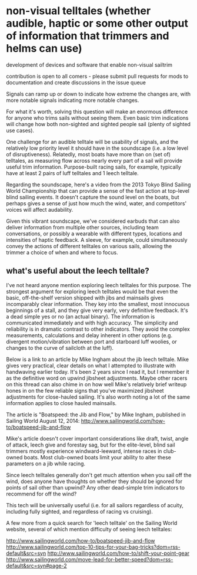 # non-visual telltales (whether audible, haptic or some other output of information that trimmers and helms can use)
development of devices and software that enable non-visual sailtrim

contribution is open to all comers - please submit pull requests for mods to documentation and create discussions in the issue queue

Signals can ramp up or down to indicate how extreme the changes are, with more notable signals indicating more notable changes.

For what it's worth, solving this question will make an enormous difference for anyone who trims sails without seeing them. Even basic trim indications will change how both non-sighted and sighted people sail (plenty of sighted use cases).

One challenge for an audible telltale will be usability of signals, and the relatively low priority level it should have in the soundscape (i.e. a low level of disruptiveness). Relatedly, most boats have more than on (set of) telltales, as measuring flow across nearly every part of a sail will provide useful trim information. Purpose-built racing sails, for example, typically have at least 2 pairs of luff telltales and 1 leech telltale.

Regarding the soundscape, here's a video from the 2013 Tokyo Blind Sailing World Championship that can provide a sense of the fast action at top-level blind sailing events. It doesn't capture the sound level on the boats, but perhaps gives a sense of just how much the wind, water, and competitors' voices will affect audability.

Given this vibrant soundscape, we've considered earbuds that can also deliver information from multiple other sources, including team conversations, or possibly a wearable with different types, locations and intensities of haptic feedback. A sleeve, for example, could simultaneously convey the actions of different telltales on various sails, allowing the trimmer a choice of when and where to focus.

## what's useful about the leech telltale?

I've not heard anyone mention exploring leech telltales for this purpose. The strongest argument for exploring leech telltales would be that even the basic, off-the-shelf version shipped with jibs and mainsails gives incomparably clear information. They key into the smallest, most innocuous beginnings of a stall, and they give very early, very definitive feedback. It's a dead simple yes or no (an actual binary). The information is communicated immediately and with high accuracy. The simplicity and reliability is in dramatic contrast to other indicators. They avoid the complex measurements, calculations and delay inherent in other options (e.g. divergent motion/vibration between port and starboard luff woolies, or changes to the curve of sailcloth at the luff).

Below is a link to an article by Mike Ingham about the jib leech telltale. Mike gives very practical, clear details on what I attempted to illustrate with handwaving earlier today. It's been 2 years since I read it, but I remember it as the definitive word on upwind jibsheet adjustments. Maybe other racers on this thread can also chime in on how well Mike's relatively brief writeup hones in on the few reliable signs that you've maximized jibsheet adjustments for close-hauled sailing. It's also worth noting a lot of the same information applies to close hauled mainsails.

The article is "Boatspeed: the Jib and Flow," by Mike Ingham, published in Sailing World August 12, 2014: http://www.sailingworld.com/how-to/boatspeed-jib-and-flow

Mike's article doesn't cover important considerations like draft, twist, angle of attack, leech give and forestay sag, but for the elite-level, blind sail trimmers mostly experience windward-leeward, intense races in club-owned boats. Most club-owned boats limit your ability to alter these parameters on a jib while racing. 

Since leech telltales generally don't get much attention when you sail off the wind, does anyone have thoughts on whether they should be ignored for points of sail other than upwind? Any other dead-simple trim indicators to recommend for off the wind?

This tech will be universally useful (i.e. for all sailors regardless of acuity, including fully sighted, and regardless of racing vs cruising).

A few more from a quick search for 'leech telltale' on the Sailing World website, several of which mention difficulty of seeing leech telltales:

http://www.sailingworld.com/how-to/boatspeed-jib-and-flow
http://www.sailingworld.com/top-10-tips-for-your-bag-tricks?dom=rss-default&src=syn
http://www.sailingworld.com/how-to/shift-your-point-gear
http://www.sailingworld.com/move-lead-for-better-speed?dom=rss-default&src=syn#page-2
